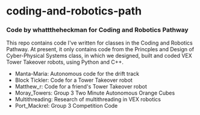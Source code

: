 # coding-and-robotics-path
### Code by whatttheheckman for Coding and Robotics Pathway


This repo contains code I've written for classes in the Coding and Robotics Pathway. At present, it only contains code from the Princples and Design of Cyber-Physical Systems class, in which we designed, built and coded VEX Tower Takeover robots, using Python and C++.

* Manta-Maria: Autonomous code for the drift track
* Block Tickler: Code for a Tower Takeover robot
* Matthew_r:  Code for a friend's Tower Takeover robot
* Moray_Towers: Group 3 Two Minute Autonomous Orange Cubes
* Multithreading: Research of multithreading in VEX robotics
* Port_Mackrel: Group 3 Competition Code
